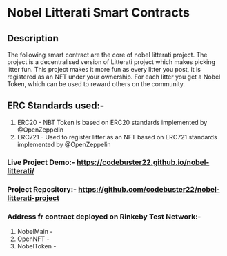 # Nobel Litterati Smart Contracts
## Description
The following smart contract are the core of nobel litterati project. The project is a decentralised version of Litterati project which makes picking litter fun. This project makes it more fun as every litter you post, it is registered as an NFT under your ownership. For each litter you get a Nobel Token, which can be used to reward others on the community.

## ERC Standards used:-
1) ERC20 - NBT Token is based on ERC20 standards implemented by @OpenZeppelin
2) ERC721 - Used to register litter as an NFT based on ERC721 standards implemented by @OpenZeppelin

### Live Project Demo:- https://codebuster22.github.io/nobel-litterati/

### Project Repository:- https://github.com/codebuster22/nobel-litterati-project

### Address fr contract deployed on Rinkeby Test Network:-
1) NobelMain - 
2) OpenNFT - 
3) NobelToken - 